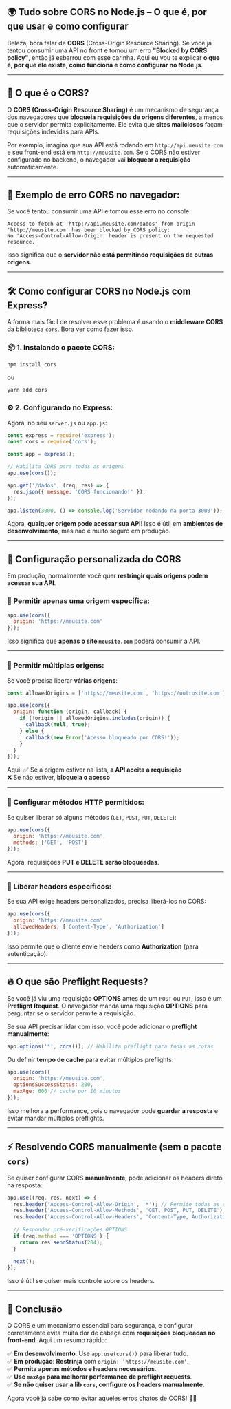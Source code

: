 ## 🌍 Tudo sobre **CORS** no Node.js – O que é, por que usar e como configurar  

Beleza, bora falar de **CORS** (Cross-Origin Resource Sharing). Se você já tentou consumir uma API no front e tomou um erro **"Blocked by CORS policy"**, então já esbarrou com esse carinha. Aqui eu vou te explicar **o que é, por que ele existe, como funciona e como configurar no Node.js**.

---

## 🔎 O que é o CORS?
O **CORS (Cross-Origin Resource Sharing)** é um mecanismo de segurança dos navegadores que **bloqueia requisições de origens diferentes**, a menos que o servidor permita explicitamente. Ele evita que **sites maliciosos** façam requisições indevidas para APIs.

Por exemplo, imagina que sua API está rodando em `http://api.meusite.com` e seu front-end está em `http://meusite.com`. Se o CORS não estiver configurado no backend, o navegador vai **bloquear a requisição** automaticamente.

---

## 🚫 Exemplo de erro CORS no navegador:
Se você tentou consumir uma API e tomou esse erro no console:

```
Access to fetch at 'http://api.meusite.com/dados' from origin 'http://meusite.com' has been blocked by CORS policy:
No 'Access-Control-Allow-Origin' header is present on the requested resource.
```

Isso significa que o **servidor não está permitindo requisições de outras origens**.

---

## 🛠 Como configurar CORS no Node.js com Express?

A forma mais fácil de resolver esse problema é usando o **middleware CORS** da biblioteca `cors`. Bora ver como fazer isso.

### 📦 1. Instalando o pacote CORS:
```bash
npm install cors
```
ou
```bash
yarn add cors
```

### ⚙️ 2. Configurando no Express:
Agora, no seu `server.js` ou `app.js`:

```js
const express = require('express');
const cors = require('cors');

const app = express();

// Habilita CORS para todas as origens
app.use(cors());

app.get('/dados', (req, res) => {
  res.json({ message: 'CORS funcionando!' });
});

app.listen(3000, () => console.log('Servidor rodando na porta 3000'));
```

Agora, **qualquer origem pode acessar sua API**! Isso é útil em **ambientes de desenvolvimento**, mas não é muito seguro em produção.

---

## 🎯 Configuração personalizada do CORS
Em produção, normalmente você quer **restringir quais origens podem acessar sua API**.

### 🔹 Permitir apenas uma origem específica:
```js
app.use(cors({
  origin: 'https://meusite.com'
}));
```
Isso significa que **apenas o site `meusite.com`** poderá consumir a API.

---

### 🔹 Permitir múltiplas origens:
Se você precisa liberar **várias origens**:

```js
const allowedOrigins = ['https://meusite.com', 'https://outrosite.com'];

app.use(cors({
  origin: function (origin, callback) {
    if (!origin || allowedOrigins.includes(origin)) {
      callback(null, true);
    } else {
      callback(new Error('Acesso bloqueado por CORS!'));
    }
  }
}));
```

Aqui:
✅ Se a origem estiver na lista, **a API aceita a requisição**  
❌ Se não estiver, **bloqueia o acesso**  

---

### 🔹 Configurar métodos HTTP permitidos:
Se quiser liberar só alguns métodos (`GET`, `POST`, `PUT`, `DELETE`):

```js
app.use(cors({
  origin: 'https://meusite.com',
  methods: ['GET', 'POST']
}));
```

Agora, requisições **PUT e DELETE serão bloqueadas**.

---

### 🔹 Liberar headers específicos:
Se sua API exige headers personalizados, precisa liberá-los no CORS:

```js
app.use(cors({
  origin: 'https://meusite.com',
  allowedHeaders: ['Content-Type', 'Authorization']
}));
```

Isso permite que o cliente envie headers como **Authorization** (para autenticação).

---

## 🔥 O que são Preflight Requests?
Se você já viu uma requisição **OPTIONS** antes de um `POST` ou `PUT`, isso é um **Preflight Request**. O navegador manda uma requisição **OPTIONS** para perguntar se o servidor permite a requisição.

Se sua API precisar lidar com isso, você pode adicionar o **preflight manualmente**:

```js
app.options('*', cors()); // Habilita preflight para todas as rotas
```
Ou definir **tempo de cache** para evitar múltiplos preflights:

```js
app.use(cors({
  origin: 'https://meusite.com',
  optionsSuccessStatus: 200,
  maxAge: 600 // cache por 10 minutos
}));
```

Isso melhora a performance, pois o navegador pode **guardar a resposta** e evitar mandar múltiplos preflights.

---

## ⚡ Resolvendo CORS manualmente (sem o pacote `cors`)
Se quiser configurar CORS **manualmente**, pode adicionar os headers direto na resposta:

```js
app.use((req, res, next) => {
  res.header('Access-Control-Allow-Origin', '*'); // Permite todas as origens
  res.header('Access-Control-Allow-Methods', 'GET, POST, PUT, DELETE');
  res.header('Access-Control-Allow-Headers', 'Content-Type, Authorization');
  
  // Responder pré-verificações OPTIONS
  if (req.method === 'OPTIONS') {
    return res.sendStatus(204);
  }

  next();
});
```

Isso é útil se quiser mais controle sobre os headers.

---

## 🏁 Conclusão
O CORS é um mecanismo essencial para segurança, e configurar corretamente evita muita dor de cabeça com **requisições bloqueadas no front-end**. Aqui um resumo rápido:

✅ **Em desenvolvimento**: Use `app.use(cors())` para liberar tudo.  
✅ **Em produção**: **Restrinja** com `origin: 'https://meusite.com'`.  
✅ **Permita apenas métodos e headers necessários**.  
✅ **Use `maxAge` para melhorar performance de preflight requests**.  
✅ **Se não quiser usar a lib `cors`, configure os headers manualmente**.  

Agora você já sabe como evitar aqueles erros chatos de CORS! 🚀🔥